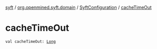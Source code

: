 [syft](../../index.md) / [org.openmined.syft.domain](../index.md) / [SyftConfiguration](index.md) / [cacheTimeOut](./cache-time-out.md)

# cacheTimeOut

`val cacheTimeOut: `[`Long`](https://kotlinlang.org/api/latest/jvm/stdlib/kotlin/-long/index.html)